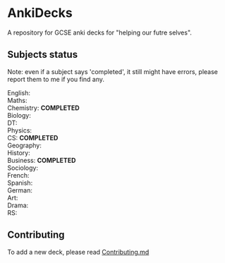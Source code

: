 # AnkiDecks
A repository for GCSE anki decks for "helping our futre selves".

## Subjects status
Note: even if a subject says 'completed', it still might have errors, please report them to me if you find any.  
  
English:    
Maths:      
Chemistry:  **COMPLETED**  
Biology:    
DT:         
Physics:     
CS:         **COMPLETED**  
Geography:    
History:    
Business:   **COMPLETED**  
Sociology:  
French:      
Spanish:    
German:     
Art:         
Drama:        
RS:         

## Contributing
To add a new deck, please read [Contributing.md](https://github.com/YaoReTian/AnkiDecks/blob/main/decks/)
